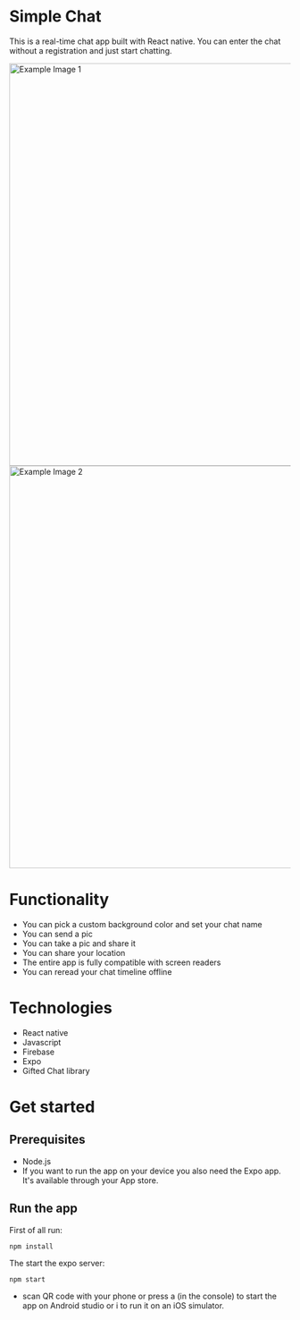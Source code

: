 # Simple Chat

This is a real-time chat app built with React native. You can enter the chat without a registration and just start chatting.

<img source="./assets/example1.jpg" alt="Example Image 1" height="720">
<img source="./assets/example2.jpg" alt="Example Image 2" height="720">

# Functionality

- You can pick a custom background color and set your chat name
- You can send a pic
- You can take a pic and share it
- You can share your location
- The entire app is fully compatible with screen readers
- You can reread your chat timeline offline

# Technologies

- React native
- Javascript
- Firebase
- Expo
- Gifted Chat library

# Get started

## Prerequisites
- Node.js
- If you want to run the app on your device you also need the Expo app. It's available through your App store.

## Run the app
First of all run:

    npm install

The start the expo server:

    npm start

- scan QR code with your phone or press a (in the console) to start the app on Android studio or i to run it on an iOS simulator.